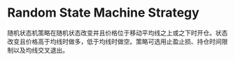 # Random State Machine Strategy

随机状态机策略在随机状态改变并且价格位于移动平均线之上或之下时开仓。状态改变且价格高于均线时做多，低于均线时做空。策略可选用止盈止损、持仓时间限制以及均线交叉退出。
